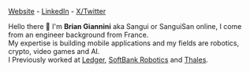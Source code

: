 [Website](https://briangiannini.com/) - [LinkedIn](https://www.linkedin.com/in/briangiannini1/) - [X/Twitter](https://twitter.com/SanguiSan)

Hello there 👋
I'm **Brian Giannini** aka Sangui or SanguiSan online, I come from an engineer background from France. \
My expertise is building mobile applications and my fields are robotics, crypto, video games and AI. \
I Previously worked at [Ledger](https://www.ledger.com/), [SoftBank Robotics](https://www.softbankrobotics.com/) and [Thales](https://www.thalesgroup.com/).
